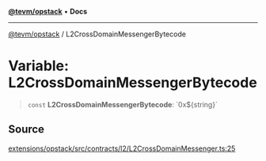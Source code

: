 [**@tevm/opstack**](../README.md) • **Docs**

***

[@tevm/opstack](../globals.md) / L2CrossDomainMessengerBytecode

# Variable: L2CrossDomainMessengerBytecode

> `const` **L2CrossDomainMessengerBytecode**: \`0x$\{string\}\`

## Source

[extensions/opstack/src/contracts/l2/L2CrossDomainMessenger.ts:25](https://github.com/evmts/tevm-monorepo/blob/main/extensions/opstack/src/contracts/l2/L2CrossDomainMessenger.ts#L25)
